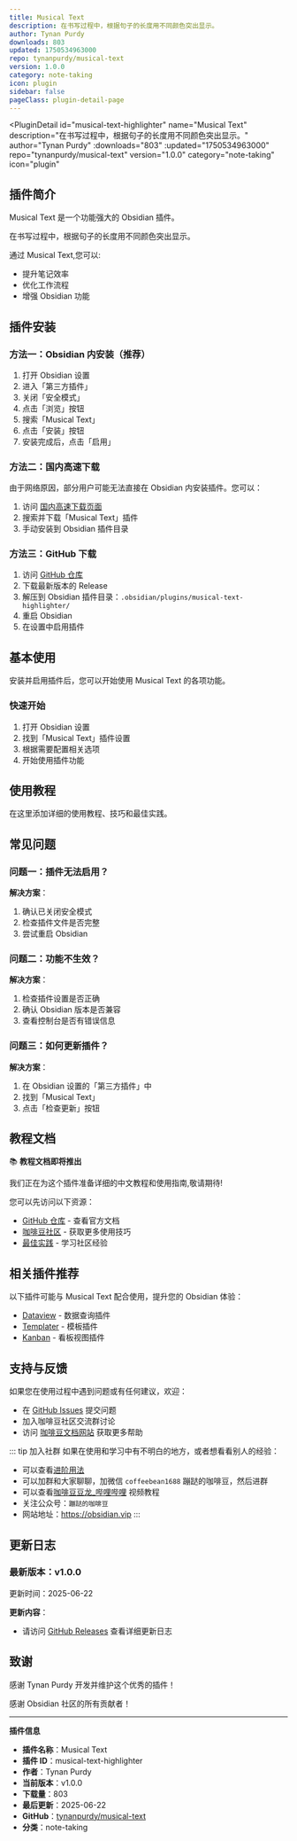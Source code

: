 ```yaml
---
title: Musical Text
description: 在书写过程中，根据句子的长度用不同颜色突出显示。
author: Tynan Purdy
downloads: 803
updated: 1750534963000
repo: tynanpurdy/musical-text
version: 1.0.0
category: note-taking
icon: plugin
sidebar: false
pageClass: plugin-detail-page
---
```


<PluginDetail
  id="musical-text-highlighter"
  name="Musical Text"
  description="在书写过程中，根据句子的长度用不同颜色突出显示。"
  author="Tynan Purdy"
  :downloads="803"
  :updated="1750534963000"
  repo="tynanpurdy/musical-text"
  version="1.0.0"
  category="note-taking"
  icon="plugin"
>

<!-- AUTO_GENERATED_START -->
## 插件简介

Musical Text 是一个功能强大的 Obsidian 插件。

在书写过程中，根据句子的长度用不同颜色突出显示。

通过 Musical Text,您可以:

- 提升笔记效率
- 优化工作流程
- 增强 Obsidian 功能

<!-- AUTO_GENERATED_END -->

<!-- AUTO_GENERATED_START -->
## 插件安装

### 方法一：Obsidian 内安装（推荐）

1. 打开 Obsidian 设置
2. 进入「第三方插件」
3. 关闭「安全模式」
4. 点击「浏览」按钮
5. 搜索「Musical Text」
6. 点击「安装」按钮
7. 安装完成后，点击「启用」

### 方法二：国内高速下载

由于网络原因，部分用户可能无法直接在 Obsidian 内安装插件。您可以：

1. 访问 [国内高速下载页面](/zh/documentation/obsidian-plugins-download.html)
2. 搜索并下载「Musical Text」插件
3. 手动安装到 Obsidian 插件目录

### 方法三：GitHub 下载

1. 访问 [GitHub 仓库](https://github.com/tynanpurdy/musical-text)
2. 下载最新版本的 Release
3. 解压到 Obsidian 插件目录：`.obsidian/plugins/musical-text-highlighter/`
4. 重启 Obsidian
5. 在设置中启用插件

## 基本使用

安装并启用插件后，您可以开始使用 Musical Text 的各项功能。

### 快速开始

1. 打开 Obsidian 设置
2. 找到「Musical Text」插件设置
3. 根据需要配置相关选项
4. 开始使用插件功能

<!-- AUTO_GENERATED_END -->

<!-- CUSTOM_CONTENT_START:tutorial -->
## 使用教程

在这里添加详细的使用教程、技巧和最佳实践。

<!-- CUSTOM_CONTENT_END:tutorial -->

<!-- SHARED_CONTENT_START -->
## 常见问题

### 问题一：插件无法启用？

**解决方案**：
1. 确认已关闭安全模式
2. 检查插件文件是否完整
3. 尝试重启 Obsidian

### 问题二：功能不生效？

**解决方案**：
1. 检查插件设置是否正确
2. 确认 Obsidian 版本是否兼容
3. 查看控制台是否有错误信息

### 问题三：如何更新插件？

**解决方案**：
1. 在 Obsidian 设置的「第三方插件」中
2. 找到「Musical Text」
3. 点击「检查更新」按钮

## 教程文档

📚 **教程文档即将推出**

我们正在为这个插件准备详细的中文教程和使用指南,敬请期待!

您可以先访问以下资源：
- [GitHub 仓库](https://github.com/tynanpurdy/musical-text) - 查看官方文档
- [咖啡豆社区](/zh/bases/) - 获取更多使用技巧
- [最佳实践](/zh/best-practices/) - 学习社区经验

## 相关插件推荐

以下插件可能与 Musical Text 配合使用，提升您的 Obsidian 体验：

- [Dataview](/zh/plugins/dataview.html) - 数据查询插件
- [Templater](/zh/plugins/templater-obsidian.html) - 模板插件
- [Kanban](/zh/plugins/obsidian-kanban.html) - 看板视图插件

## 支持与反馈

如果您在使用过程中遇到问题或有任何建议，欢迎：

- 在 [GitHub Issues](https://github.com/tynanpurdy/musical-text/issues) 提交问题
- 加入咖啡豆社区交流群讨论
- 访问 [咖啡豆文档网站](https://obsidian.vip) 获取更多帮助

::: tip 加入社群
如果在使用和学习中有不明白的地方，或者想看看别人的经验：
- 可以查看[进阶用法](/zh/advanced)
- 可以加群和大家聊聊，加微信 `coffeebean1688` 蹦跶的咖啡豆，然后进群
- 可以查看[咖啡豆豆龙_哔哩哔哩](https://space.bilibili.com/618777356) 视频教程
- 关注公众号：`蹦跶的咖啡豆`
- 网站地址：https://obsidian.vip
:::
<!-- SHARED_CONTENT_END -->

<!-- AUTO_GENERATED_START -->
## 更新日志

### 最新版本：v1.0.0

更新时间：2025-06-22

**更新内容**：
- 请访问 [GitHub Releases](https://github.com/tynanpurdy/musical-text/releases) 查看详细更新日志

## 致谢

感谢 Tynan Purdy 开发并维护这个优秀的插件！

感谢 Obsidian 社区的所有贡献者！

---

**插件信息**
- **插件名称**：Musical Text
- **插件 ID**：musical-text-highlighter
- **作者**：Tynan Purdy
- **当前版本**：v1.0.0
- **下载量**：803
- **最后更新**：2025-06-22
- **GitHub**：[tynanpurdy/musical-text](https://github.com/tynanpurdy/musical-text)
- **分类**：note-taking
<!-- AUTO_GENERATED_END -->

</PluginDetail>

